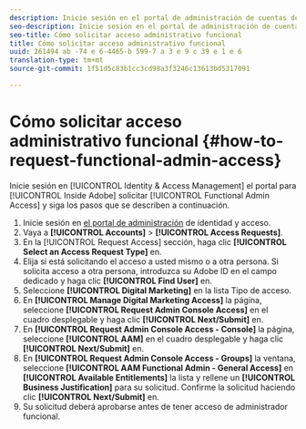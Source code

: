 ```yaml
---
description: Inicie sesión en el portal de administración de cuentas de Adobe para solicitar el acceso de administrador funcional y siga los pasos que se describen a continuación.
seo-description: Inicie sesión en el portal de administración de cuentas de Adobe para solicitar el acceso de administrador funcional y siga los pasos que se describen a continuación.
seo-title: Cómo solicitar acceso administrativo funcional
title: Cómo solicitar acceso administrativo funcional
uuid: 261494 ab -74 e 6-4465-b 599-7 a 3 e 9 c 39 e 1 e 6
translation-type: tm+mt
source-git-commit: 1f51d5c83b1cc3cd98a3f3246c13613bd5317091

---
```



# Cómo solicitar acceso administrativo funcional {#how-to-request-functional-admin-access}

Inicie sesión en [!UICONTROL Identity & Access Management] el portal para [!UICONTROL Inside Adobe] solicitar [!UICONTROL Functional Admin Access] y siga los pasos que se describen a continuación.

<!-- request-functional-admin-access.xml -->

1. Inicie sesión en [el portal de administración](https://iam.corp.adobe.com) de identidad y acceso.
2. Vaya a **[!UICONTROL Accounts]** &gt; **[!UICONTROL Access Requests]**.
3. En la [!UICONTROL Request Access] sección, haga clic **[!UICONTROL Select an Access Request Type]** en.
4. Elija si está solicitando el acceso a usted mismo o a otra persona. Si solicita acceso a otra persona, introduzca su Adobe ID en el campo dedicado y haga clic **[!UICONTROL Find User]** en.
5. Seleccione **[!UICONTROL Digital Marketing]** en la lista Tipo de acceso.
6. En **[!UICONTROL Manage Digital Marketing Access]** la página, seleccione **[!UICONTROL Request Admin Console Access]** en el cuadro desplegable y haga clic **[!UICONTROL Next/Submit]** en.
7. En **[!UICONTROL Request Admin Console Access - Console]** la página, seleccione **[!UICONTROL AAM]** en el cuadro desplegable y haga clic **[!UICONTROL Next/Submit]** en.
8. En **[!UICONTROL Request Admin Console Access - Groups]** la ventana, seleccione **[!UICONTROL AAM Functional Admin - General Access]** en **[!UICONTROL Available Entitlements]** la lista y rellene un **[!UICONTROL Business Justification]** para su solicitud. Confirme la solicitud haciendo clic **[!UICONTROL Next/Submit]** en.
9. Su solicitud deberá aprobarse antes de tener acceso de administrador funcional.